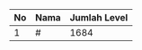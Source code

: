 | No | Nama            | Jumlah Level |
|----|-----------------|--------------|
| 1  | #    |    1684        |

